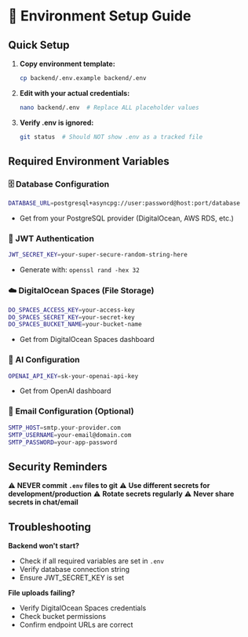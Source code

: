 # 🔧 Environment Setup Guide

## Quick Setup

1. **Copy environment template:**
   ```bash
   cp backend/.env.example backend/.env
   ```

2. **Edit with your actual credentials:**
   ```bash
   nano backend/.env  # Replace ALL placeholder values
   ```

3. **Verify .env is ignored:**
   ```bash
   git status  # Should NOT show .env as a tracked file
   ```

## Required Environment Variables

### 🗄️ Database Configuration
```bash
DATABASE_URL=postgresql+asyncpg://user:password@host:port/database
```
- Get from your PostgreSQL provider (DigitalOcean, AWS RDS, etc.)

### 🔐 JWT Authentication
```bash
JWT_SECRET_KEY=your-super-secure-random-string-here
```
- Generate with: `openssl rand -hex 32`

### ☁️ DigitalOcean Spaces (File Storage)
```bash
DO_SPACES_ACCESS_KEY=your-access-key
DO_SPACES_SECRET_KEY=your-secret-key
DO_SPACES_BUCKET_NAME=your-bucket-name
```
- Get from DigitalOcean Spaces dashboard

### 🤖 AI Configuration
```bash
OPENAI_API_KEY=sk-your-openai-api-key
```
- Get from OpenAI dashboard

### 📧 Email Configuration (Optional)
```bash
SMTP_HOST=smtp.your-provider.com
SMTP_USERNAME=your-email@domain.com
SMTP_PASSWORD=your-app-password
```

## Security Reminders

⚠️ **NEVER commit `.env` files to git**
⚠️ **Use different secrets for development/production**
⚠️ **Rotate secrets regularly**
⚠️ **Never share secrets in chat/email**

## Troubleshooting

**Backend won't start?**
- Check if all required variables are set in `.env`
- Verify database connection string
- Ensure JWT_SECRET_KEY is set

**File uploads failing?**
- Verify DigitalOcean Spaces credentials
- Check bucket permissions
- Confirm endpoint URLs are correct
